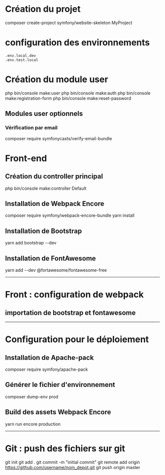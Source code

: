 # Création du projet
composer create-project symfony/website-skeleton MyProject

# configuration des environnements
    .env.local.dev
    .env.test.local


# Création du module user
php bin/console make:user
php bin/console make:auth
php bin/console make:registration-form
php bin/console make:reset-password

## Modules user optionnels 
### Vérification par email
composer require symfonycasts/verify-email-bundle



# Front-end

## Création du controller principal
php bin/console make:controller Default

## Installation de Webpack Encore
composer require symfony/webpack-encore-bundle
yarn install

## Installation de Bootstrap
yarn add bootstrap --dev

## Installation de FontAwesome
yarn add --dev @fortawesome/fontawesome-free

---
# Front : configuration de webpack 
## importation de bootstrap et fontawesome

---
# Configuration pour le déploiement

## Installation de Apache-pack
composer require symfony/apache-pack

## Générer le fichier d'environnement 
composer dump-env prod

## Build des assets Webpack Encore
yarn run encore production

---
# Git : push des fichiers sur git
git init
git add .
git commit -m "initial commit"
git remote add origin https://github.com/username/nom_depot.git
git push origin master
